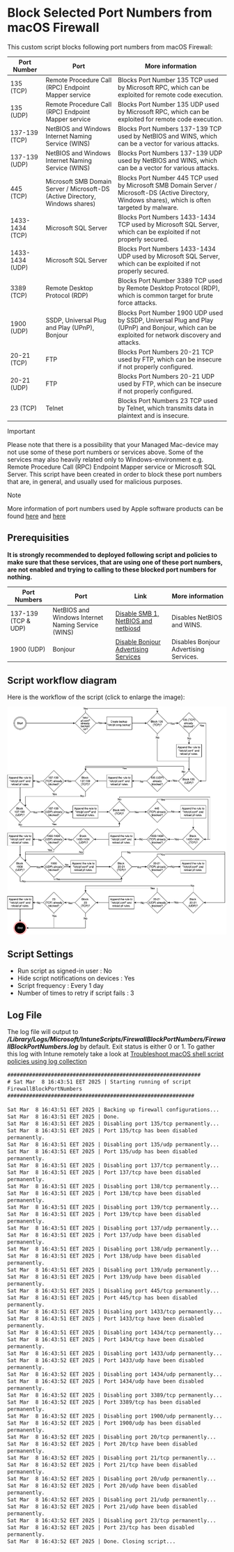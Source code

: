 # Block Selected Port Numbers from macOS Firewall
This custom script blocks following port numbers from macOS Firewall:

 Port Number| Port | More information |
| -------- | ------- | -------- |
| 135 (TCP) | Remote Procedure Call (RPC) Endpoint Mapper service | Blocks Port Number 135 TCP used by Microsoft RPC, which can be exploited for remote code execution. |
| 135 (UDP) | Remote Procedure Call (RPC) Endpoint Mapper service | Blocks Port Number 135 UDP used by Microsoft RPC, which can be exploited for remote code execution. |
| 137-139 (TCP) | NetBIOS and Windows Internet Naming Service (WINS)| Blocks Port Numbers 137-139 TCP used by NetBIOS and WINS, which can be a vector for various attacks. |
| 137-139 (UDP) | NetBIOS and Windows Internet Naming Service (WINS) | Blocks Port Numbers 137-139 UDP used by NetBIOS and WINS, which can be a vector for various attacks. |
| 445 (TCP) | Microsoft SMB Domain Server / Microsoft-DS (Active Directory, Windows shares)| Blocks Port Number 445 TCP used by Microsoft SMB Domain Server / Microsoft-DS (Active Directory, Windows shares), which is often targeted by malware. |
| 1433-1434 (TCP) | Microsoft SQL Server | Blocks Port Numbers 1433-1434 TCP used by Microsoft SQL Server, which can be exploited if not properly secured. |
| 1433-1434 (UDP) | Microsoft SQL Server | Blocks Port Numbers 1433-1434 UDP used by Microsoft SQL Server, which can be exploited if not properly secured. |
| 3389 (TCP) | Remote Desktop Protocol (RDP) | Blocks Port Number 3389 TCP used by Remote Desktop Protocol (RDP), which is common target for brute force attacks. |
| 1900 (UDP) | SSDP, Universal Plug and Play (UPnP), Bonjour| Blocks Port Number 1900 UDP used by SSDP, Universal Plug and Play (UPnP) and Bonjour, which can be exploited for network discovery and attacks. |
| 20-21 (TCP) | FTP | Blocks Port Numbers 20-21 TCP used by FTP, which can be insecure if not properly configured. |
| 20-21 (UDP) | FTP | Blocks Port Numbers 20-21 UDP used by FTP, which can be insecure if not properly configured. |
| 23 (TCP) | Telnet | Blocks Port Numbers 23 TCP used by Telnet, which transmits data in plaintext and is insecure. |

> [!IMPORTANT]  
> Please note that there is a possibility that your Managed Mac-device may not use some of these port numbers or services above. Some of the services may also heavily related only to Windows-environment e.g. Remote Procedure Call (RPC) Endpoint Mapper service or Microsoft SQL Server. This script have been created in order to block these port numbers that are, in general, and usually used for malicious purposes.

> [!NOTE]  
> More information of port numbers used by Apple software products can be found [here](https://support.apple.com/en-us/103229) and [here](https://chadstechnoworks.com/wptech/os/mac_os_x_default_port_list.html)

## Prerequisities
**It is strongly recommended to deployed following script and policies to make sure that these services, that are using one of these port numbers, are not enabled and trying to calling to these blocked port numbers for nothing.**

| Port Numbers| Port | Link | More information
| -------- | ------- | -------- | -------- |
| 137-139 (TCP & UDP) | NetBIOS and Windows Internet Naming Service (WINS) | [Disable SMB 1, NetBIOS and netbiosd](https://github.com/microsoft/shell-intune-samples/tree/master/macOS/Config/Disable%20SMB%201%2C%20NetBIOS%20and%20netbiosd) | Disables NetBIOS and WINS. |
| 1900 (UDP) | Bonjour | [Disable Bonjour Advertising Services](https://github.com/microsoft/shell-intune-samples/tree/master/macOS/Config/Disable%20Bonjour%20Advertising%20Services) | Disables Bonjour Advertising Services. |


## Script workflow diagram

Here is the workflow of the script (click to enlarge the image):
 
![Getting Started](Diagram.png)

 
## Script Settings

- Run script as signed-in user : No
- Hide script notifications on devices : Yes
- Script frequency : Every 1 day
- Number of times to retry if script fails : 3

## Log File

The log file will output to ***/Library/Logs/Microsoft/IntuneScripts/FirewallBlockPortNumbers/FirewallBlockPortNumbers.log*** by default. Exit status is either 0 or 1. To gather this log with Intune remotely take a look at  [Troubleshoot macOS shell script policies using log collection](https://docs.microsoft.com/en-us/mem/intune/apps/macos-shell-scripts#troubleshoot-macos-shell-script-policies-using-log-collection)

```
##############################################################
# Sat Mar  8 16:43:51 EET 2025 | Starting running of script FirewallBlockPortNumbers
############################################################

Sat Mar  8 16:43:51 EET 2025 | Backing up firewall configurations...
Sat Mar  8 16:43:51 EET 2025 | Done.
Sat Mar  8 16:43:51 EET 2025 | Disabling port 135/tcp permanently...
Sat Mar  8 16:43:51 EET 2025 | Port 135/tcp has been disabled permanently.
Sat Mar  8 16:43:51 EET 2025 | Disabling port 135/udp permanently...
Sat Mar  8 16:43:51 EET 2025 | Port 135/udp has been disabled permanently.
Sat Mar  8 16:43:51 EET 2025 | Disabling port 137/tcp permanently...
Sat Mar  8 16:43:51 EET 2025 | Port 137/tcp have been disabled permanently.
Sat Mar  8 16:43:51 EET 2025 | Disabling port 138/tcp permanently...
Sat Mar  8 16:43:51 EET 2025 | Port 138/tcp have been disabled permanently.
Sat Mar  8 16:43:51 EET 2025 | Disabling port 139/tcp permanently...
Sat Mar  8 16:43:51 EET 2025 | Port 139/tcp have been disabled permanently.
Sat Mar  8 16:43:51 EET 2025 | Disabling port 137/udp permanently...
Sat Mar  8 16:43:51 EET 2025 | Port 137/udp have been disabled permanently.
Sat Mar  8 16:43:51 EET 2025 | Disabling port 138/udp permanently...
Sat Mar  8 16:43:51 EET 2025 | Port 138/udp have been disabled permanently.
Sat Mar  8 16:43:51 EET 2025 | Disabling port 139/udp permanently...
Sat Mar  8 16:43:51 EET 2025 | Port 139/udp have been disabled permanently.
Sat Mar  8 16:43:51 EET 2025 | Disabling port 445/tcp permanently...
Sat Mar  8 16:43:51 EET 2025 | Port 445/tcp has been disabled permanently.
Sat Mar  8 16:43:51 EET 2025 | Disabling port 1433/tcp permanently...
Sat Mar  8 16:43:51 EET 2025 | Port 1433/tcp have been disabled permanently.
Sat Mar  8 16:43:51 EET 2025 | Disabling port 1434/tcp permanently...
Sat Mar  8 16:43:51 EET 2025 | Port 1434/tcp have been disabled permanently.
Sat Mar  8 16:43:51 EET 2025 | Disabling port 1433/udp permanently...
Sat Mar  8 16:43:52 EET 2025 | Port 1433/udp have been disabled permanently.
Sat Mar  8 16:43:52 EET 2025 | Disabling port 1434/udp permanently...
Sat Mar  8 16:43:52 EET 2025 | Port 1434/udp have been disabled permanently.
Sat Mar  8 16:43:52 EET 2025 | Disabling port 3389/tcp permanently...
Sat Mar  8 16:43:52 EET 2025 | Port 3389/tcp has been disabled permanently.
Sat Mar  8 16:43:52 EET 2025 | Disabling port 1900/udp permanently...
Sat Mar  8 16:43:52 EET 2025 | Port 1900/udp has been disabled permanently.
Sat Mar  8 16:43:52 EET 2025 | Disabling port 20/tcp permanently...
Sat Mar  8 16:43:52 EET 2025 | Port 20/tcp have been disabled permanently.
Sat Mar  8 16:43:52 EET 2025 | Disabling port 21/tcp permanently...
Sat Mar  8 16:43:52 EET 2025 | Port 21/tcp have been disabled permanently.
Sat Mar  8 16:43:52 EET 2025 | Disabling port 20/udp permanently...
Sat Mar  8 16:43:52 EET 2025 | Port 20/udp have been disabled permanently.
Sat Mar  8 16:43:52 EET 2025 | Disabling port 21/udp permanently...
Sat Mar  8 16:43:52 EET 2025 | Port 21/udp have been disabled permanently.
Sat Mar  8 16:43:52 EET 2025 | Disabling port 23/tcp permanently...
Sat Mar  8 16:43:52 EET 2025 | Port 23/tcp has been disabled permanently.
Sat Mar  8 16:43:52 EET 2025 | Done. Closing script...
```
